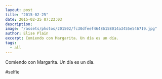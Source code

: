 ```yaml
---
layout: post
title: "2015-02-25"
date: 2015-02-25 07:23:03
description: 
image: "/assets/photos/201502/fc30dfeef46486158014a3455e546719.jpg"
author: Elise Plain
excerpt: Comiendo con Margarita. Un día es un día.
tags: 
  - all
---
```


Comiendo con Margarita. Un día es un día.
<p></p>
<p>#selfie</p>
